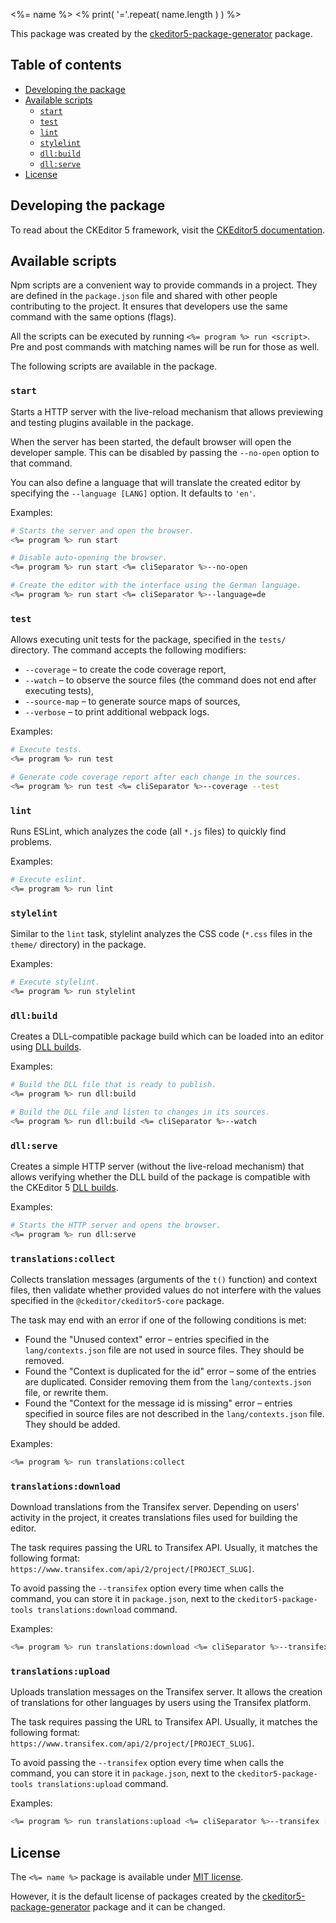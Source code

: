 <%= name %>
<% print( '='.repeat( name.length ) ) %>

This package was created by the [ckeditor5-package-generator](https://www.npmjs.com/package/ckeditor5-package-generator) package.

## Table of contents

* [Developing the package](#developing-the-package)
* [Available scripts](#available-scripts)
  * [`start`](#start)
  * [`test`](#test)
  * [`lint`](#lint)
  * [`stylelint`](#stylelint)
  * [`dll:build`](#dllbuild)
  * [`dll:serve`](#dllserve)
* [License](#license)

## Developing the package

To read about the CKEditor 5 framework, visit the [CKEditor5 documentation](https://ckeditor.com/docs/ckeditor5/latest/framework/index.html).

## Available scripts

Npm scripts are a convenient way to provide commands in a project. They are defined in the `package.json` file and shared with other people contributing to the project. It ensures that developers use the same command with the same options (flags).

All the scripts can be executed by running `<%= program %> run <script>`. Pre and post commands with matching names will be run for those as well.

The following scripts are available in the package.

### `start`

Starts a HTTP server with the live-reload mechanism that allows previewing and testing plugins available in the package.

When the server has been started, the default browser will open the developer sample. This can be disabled by passing the `--no-open` option to that command.

You can also define a language that will translate the created editor by specifying the `--language [LANG]` option. It defaults to `'en'`.

Examples:

```bash
# Starts the server and open the browser.
<%= program %> run start

# Disable auto-opening the browser.
<%= program %> run start <%= cliSeparator %>--no-open

# Create the editor with the interface using the German language.
<%= program %> run start <%= cliSeparator %>--language=de
```

### `test`

Allows executing unit tests for the package, specified in the `tests/` directory. The command accepts the following modifiers:

* `--coverage` &ndash; to create the code coverage report,
* `--watch` &ndash; to observe the source files (the command does not end after executing tests),
* `--source-map` &ndash; to generate source maps of sources,
* `--verbose` &ndash; to print additional webpack logs.

Examples:

```bash
# Execute tests.
<%= program %> run test

# Generate code coverage report after each change in the sources.
<%= program %> run test <%= cliSeparator %>--coverage --test
```

### `lint`

Runs ESLint, which analyzes the code (all `*.js` files) to quickly find problems.

Examples:

```bash
# Execute eslint.
<%= program %> run lint
```

### `stylelint`

Similar to the `lint` task, stylelint analyzes the CSS code (`*.css` files in the `theme/` directory) in the package.

Examples:

```bash
# Execute stylelint.
<%= program %> run stylelint
```

### `dll:build`

Creates a DLL-compatible package build which can be loaded into an editor using [DLL builds](https://ckeditor.com/docs/ckeditor5/latest/builds/guides/development/dll-builds.html).

Examples:

```bash
# Build the DLL file that is ready to publish.
<%= program %> run dll:build

# Build the DLL file and listen to changes in its sources.
<%= program %> run dll:build <%= cliSeparator %>--watch
```

### `dll:serve`

Creates a simple HTTP server (without the live-reload mechanism) that allows verifying whether the DLL build of the package is compatible with the CKEditor 5 [DLL builds](https://ckeditor.com/docs/ckeditor5/latest/builds/guides/development/dll-builds.html).

Examples:

```bash
# Starts the HTTP server and opens the browser.
<%= program %> run dll:serve
```

### `translations:collect`

Collects translation messages (arguments of the `t()` function) and context files, then validate whether provided values do not interfere with the values specified in the `@ckeditor/ckeditor5-core` package.

The task may end with an error if one of the following conditions is met:

* Found the "Unused context" error &ndash; entries specified in the `lang/contexts.json` file are not used in source files. They should be removed.
* Found the "Context is duplicated for the id" error &ndash; some of the entries are duplicated. Consider removing them from the `lang/contexts.json` file, or rewrite them.
* Found the "Context for the message id is missing" error &ndash; entries specified in source files are not described in the `lang/contexts.json` file. They should be added.

Examples:

```bash
<%= program %> run translations:collect
```

### `translations:download`

Download translations from the Transifex server. Depending on users' activity in the project, it creates translations files used for building the editor.

The task requires passing the URL to Transifex API. Usually, it matches the following format: `https://www.transifex.com/api/2/project/[PROJECT_SLUG]`.

To avoid passing the `--transifex` option every time when calls the command, you can store it in `package.json`, next to the `ckeditor5-package-tools translations:download` command.

Examples:

```bash
<%= program %> run translations:download <%= cliSeparator %>--transifex [API URL]
```

### `translations:upload`

Uploads translation messages on the Transifex server. It allows the creation of translations for other languages by users using the Transifex platform.

The task requires passing the URL to Transifex API. Usually, it matches the following format: `https://www.transifex.com/api/2/project/[PROJECT_SLUG]`.

To avoid passing the `--transifex` option every time when calls the command, you can store it in `package.json`, next to the `ckeditor5-package-tools translations:upload` command.

Examples:

```bash
<%= program %> run translations:upload <%= cliSeparator %>--transifex [API URL]
```

## License

The `<%= name %>` package is available under [MIT license](https://opensource.org/licenses/MIT).

However, it is the default license of packages created by the [ckeditor5-package-generator](https://www.npmjs.com/package/ckeditor5-package-generator) package and it can be changed.

